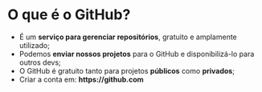 # O que é o GitHub?

- É um **serviço para gerenciar repositórios**, gratuito e amplamente utilizado;
- Podemos **enviar nossos projetos** para o GitHub e disponibilizá-lo para outros devs;
- O GitHub é gratuito tanto para projetos **públicos** como **privados**;
- Criar a conta em: __https://github.com__ 
